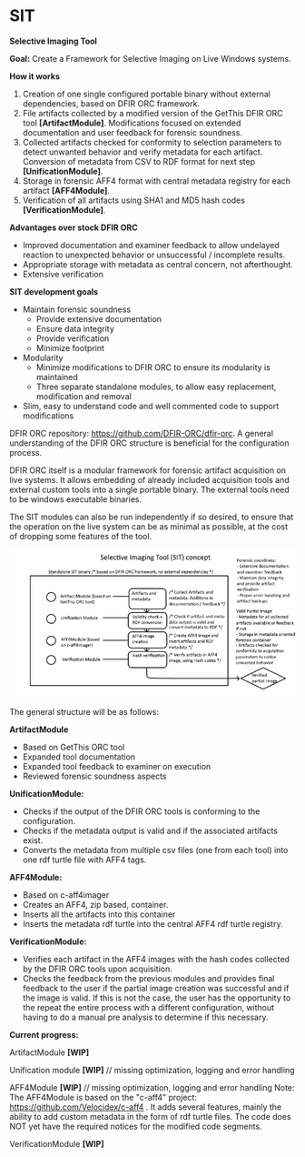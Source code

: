 # SIT
**Selective Imaging Tool**

**Goal:** 
Create a Framework for Selective Imaging on Live Windows systems.

**How it works** 
1. Creation of one single configured portable binary without external dependencies, based on DFIR ORC framework. 
2. File artifacts collected by a modified version of the GetThis DFIR ORC tool **[ArtifactModule]**. Modifications focused on extended documentation and user feedback for forensic soundness.
3. Collected artifacts checked for conformity to selection parameters to detect unwanted behavior and verify metadata for each artifact. Conversion of metadata from CSV to RDF format for next step **[UnificationModule]**.
4. Storage in forensic AFF4 format with central metadata registry for each artifact **[AFF4Module]**.
5. Verification of all artifacts using SHA1 and MD5 hash codes **[VerificationModule]**.

**Advantages over stock DFIR ORC**
- Improved documentation and examiner feedback to allow undelayed reaction to unexpected behavior or unsuccessful / incomplete results. 
- Appropriate storage with metadata as central concern, not afterthought.
- Extensive verification

**SIT development goals**
- Maintain forensic soundness
  - Provide extensive documentation
  - Ensure data integrity
  - Provide verification
  - Minimize footprint
- Modularity
  - Minimize modifications to DFIR ORC to ensure its modularity is maintained
  - Three separate standalone modules, to allow easy replacement, modification and removal
- Slim, easy to understand code and well commented code to support modifications

DFIR ORC repository: https://github.com/DFIR-ORC/dfir-orc. A general understanding of the DFIR ORC structure is beneficial for the configuration process. 

DFIR ORC itself is a modular framework for forensic artifact acquisition on live systems. It allows embedding of already included acquisition tools and external custom tools into a single portable binary. The external tools need to be windows executable binaries. 

The SIT modules can also be run independently if so desired, to ensure that the operation on the live system can be as minimal as possible, at the cost of dropping some features of the tool.  

![](https://github.com/QuoSecGmbH/SIT/blob/master/Concept.png)

The general structure will be as follows:

**ArtifactModule**
- Based on GetThis ORC tool
- Expanded tool documentation
- Expanded tool feedback to examiner on execution 
- Reviewed forensic soundness aspects 

**UnificationModule:** 
- Checks if the output of the DFIR ORC tools is conforming to the configuration.
- Checks if the metadata output is valid and if the associated artifacts exist.
- Converts the metadata from multiple csv files (one from each tool) into one rdf turtle file with AFF4 tags.

**AFF4Module:**
- Based on c-aff4imager
- Creates an AFF4, zip based, container.
- Inserts all the artifacts into this container
- Inserts the metadata rdf turtle into the central AFF4 rdf turtle registry.

**VerificationModule:**
- Verifies each artifact in the AFF4 images with the hash codes collected by the DFIR ORC tools upon acquisition.
- Checks the feedback from the previous modules and provides final feedback to the user if the partial image creation was successful
  and if the image is valid. If this is not the case, the user has the opportunity to the repeat the entire process with a different
  configuration, without having to do a manual pre analysis to determine if this necessary.
  
**Current progress:** 

ArtifactModule **[WIP]** 

Unification module **[WIP]** // missing optimization, logging and error handling

AFF4Module **[WIP]** // missing optimization, logging and error handling
Note: The AFF4Module is based on the "c-aff4" project: https://github.com/Velocidex/c-aff4 .
      It adds several features, mainly the ability to add custom metadata in the form of rdf turtle files. The code does NOT yet have 
      the required notices for the modified code segments.

VerificationModule **[WIP]**


